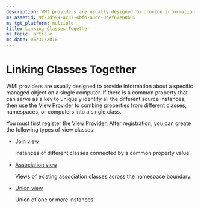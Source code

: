 ```yaml
---
description: WMI providers are usually designed to provide information about a specific managed object on a single computer.
ms.assetid: 9f23d599-ac37-4bfb-a3dc-0cef67e68b05
ms.tgt_platform: multiple
title: Linking Classes Together
ms.topic: article
ms.date: 05/31/2018
---
```


# Linking Classes Together

WMI providers are usually designed to provide information about a specific managed object on a single computer. If there is a common property that can serve as a key to uniquely identify all the different source instances, then use the [View Provider](view-provider.md) to combine properties from different classes, namespaces, or computers into a single class.

You must first [register the View Provider](registering-the-view-provider.md). After registration, you can create the following types of view classes:

-   [Join view](creating-a-new-instance-from-old-properties.md)

    Instances of different classes connected by a common property value.

-   [Association view](associating-instances-between-namespaces.md)

    Views of existing association classes across the namespace boundary.

-   [Union view](creating-a-union-view-class.md)

    Union of one or more instances.

 

 



